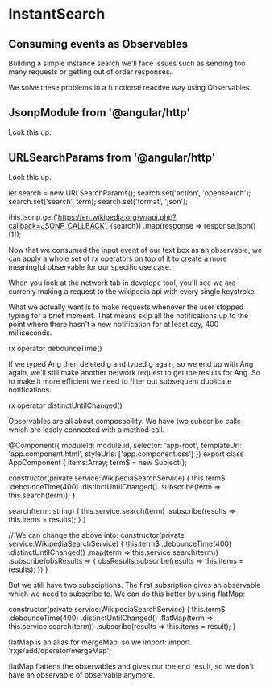 # InstantSearch

## Consuming events as Observables

Building a simple instance search we'll face issues such as sending too many requests or getting out of order responses.

We solve these problems in a functional reactive way using Observables.

## JsonpModule from '@angular/http'

Look this up.

## URLSearchParams from '@angular/http'

Look this up.

let search = new URLSearchParams();
search.set('action', 'opensearch');
search.set('search', term);
search.set('format', 'json');

this.jsonp.get('https://en.wikipedia.org/w/api.php?callback=JSONP_CALLBACK', {search})
    .map(response => response.json()[1]);


Now that we consumed the input event of our text box as an observable, we can apply a whole set of rx operators on top of it to create a more meaningful observable for our specific use case.  

When you look at the network tab in develope tool, you'll see we are currenly making a request to the wikipedia api with every single keystroke. 

What we actually want is to make requests whenever the user stopped typing for a brief moment. That means skip all the notifications up to the point where there hasn't a new notification for at least say, 400 milliseconds.

rx operator debounceTime()

If we typed Ang then deleted g and typed g again, so we end up with Ang again, we'll still make another network request to get the results for Ang. So to make it more efficient we need to filter out subsequent duplicate notifications.

rx operator distinctUntilChanged()

Observables are all about composability. We have two subscribe calls which are losely connected with a method call. 

@Component({
  moduleId: module.id,
  selector: 'app-root',
  templateUrl: 'app.component.html',
  styleUrls: ['app.component.css']
})
export class AppComponent {
  items:Array<string>;
  term$ = new Subject<string>(); 
  
  constructor(private service:WikipediaSearchService) {
    this.term$
        .debounceTime(400)
        .distinctUntilChanged()
        .subscribe(term => this.search(term));
  }

  search(term: string) {
    this.service.search(term)
                .subscribe(results => this.items = results);
  }
}

// We can change the above into:
constructor(private service:WikipediaSearchService) {
this.term$
    .debounceTime(400)
    .distinctUntilChanged()
    .map(term => this.service.search(term))
    .subscribe(obsResults => {
        obsResults.subscribe(results => this.items = results);
    })
}

But we still have two subsciptions. The first subsription gives an observable which we need to subscribe to. We can do this better by using flatMap:

constructor(private service:WikipediaSearchService) {
    this.term$
        .debounceTime(400)
        .distinctUntilChanged()
        .flatMap(term => this.service.search(term))
        .subscribe(results => this.items = result);
}

flatMap is an alias for mergeMap, so we import:
import 'rxjs/add/operator/mergeMap';

flatMap flattens the observables and gives our the end result, so we don't have an observable of observable anymore. 
